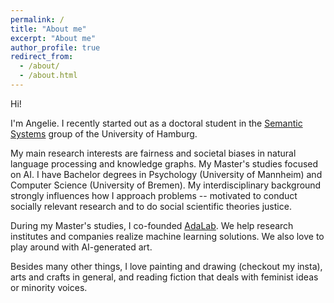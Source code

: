 ```yaml
---
permalink: /
title: "About me"
excerpt: "About me"
author_profile: true
redirect_from: 
  - /about/
  - /about.html
---
```


Hi!

I'm Angelie. I recently started out as a doctoral student in the [Semantic Systems](https://www.inf.uni-hamburg.de/en/inst/ab/sems/home.html) group of the University of Hamburg. 

My main research interests are fairness and societal biases in natural language processing and knowledge graphs. My Master's studies focused on AI. I have Bachelor degrees in Psychology (University of Mannheim) and Computer Science (University of Bremen). My interdisciplinary background strongly influences how I approach problems -- motivated to conduct socially relevant research and to do social scientific theories justice.

During my Master's studies, I co-founded [AdaLab](https://adalab.ai/). We help research institutes and companies realize machine learning solutions. We also love to play around with AI-generated art.

Besides many other things, I love painting and drawing (checkout my insta), arts and crafts in general, and reading fiction that deals with feminist ideas or minority voices. 